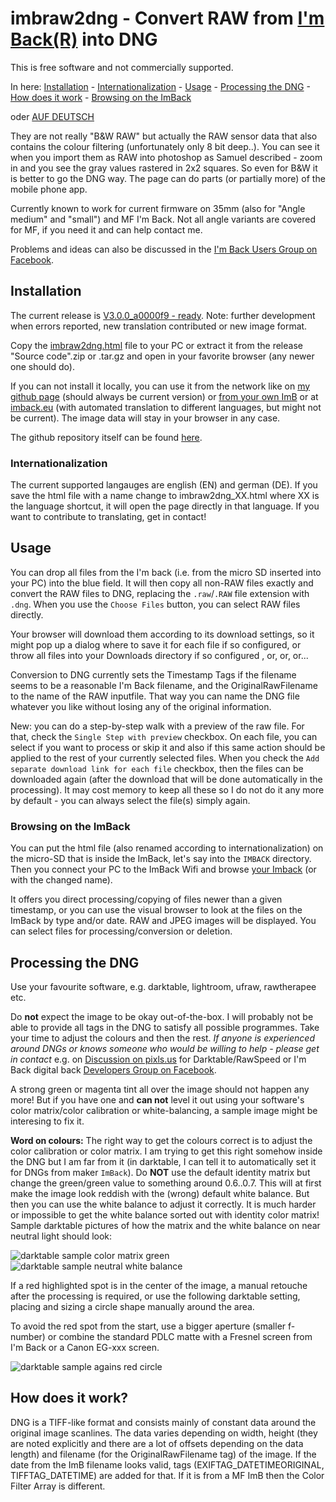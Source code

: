 # imbraw2dng - Convert RAW from [I'm Back(R)](https://imback.eu) into DNG

This is free software and not commercially supported.

In here: [Installation](#installation) - [Internationalization](#internationalization) - [Usage](#usage) - [Processing the DNG](#processing-the-dng) - [How does it work](#how-does-it-work) - [Browsing on the ImBack](#browsing-on-the-imback) 

oder [AUF DEUTSCH](https://shyrodgau.github.io/imbraw2dng/README_de)

They are not really "B&W RAW" but actually the RAW sensor data that also contains the colour filtering (unfortunately only 8 bit deep..). You can see it when you import them as RAW into photoshop as Samuel described - zoom in and you see the gray values rastered in 2x2 squares. So even for B&W it is better to go the DNG way. The page can do parts (or partially more) of the mobile phone app.

Currently known to work for current firmware on 35mm (also for "Angle medium" and "small") and MF I'm Back. Not all angle variants are covered for MF, if you need it and can help contact me.

Problems and ideas can also be discussed in the [I'm Back Users Group on Facebook](https://www.facebook.com/groups/1212628099691211).

## Installation

The current release is [V3.0.0_a0000f9 - ready](https://github.com/shyrodgau/imbraw2dng/releases/tag/V3.0.0_a0000f9). Note: further development when errors reported, new translation contributed or new image format.

Copy the [imbraw2dng.html](https://github.com/shyrodgau/imbraw2dng/raw/master/imbraw2dng.html) file to your PC or extract it from the release "Source code".zip or .tar.gz and open in your favorite browser (any newer one should do).

If you can not install it locally, you can use it from the network like on [my github page](https://shyrodgau.github.io/imbraw2dng/imbraw2dng.html) (should always be current version) or [from your own ImB](#browsing-on-the-imback) or at [imback.eu](https://imback.eu/home/im-back-raw-dng-converter-ib35/) (with automated translation to different languages, but might not be current). The image data will stay in your browser in any case.

The github repository itself can be found [here](https://github.com/shyrodgau/imbraw2dng).

### Internationalization

The current supported langauges are english (EN) and german (DE). If you save the html file with a name change to imbraw2dng_XX.html where XX is the language shortcut, it will open the page directly in that language. If you want to contribute to translating, get in contact!

## Usage

You can drop all files from the I'm back (i.e. from the micro SD inserted into your PC) into the blue field. It will then copy all non-RAW files exactly and convert the RAW files to DNG, replacing the `.raw`/`.RAW` file extension with `.dng`. When you use the `Choose Files` button, you can select RAW files directly. 

Your browser will download them according to its download settings, so it might pop up a dialog where to save it for each file if so configured, or throw all files into your Downloads directory if so configured , or, or, or...

Conversion to DNG currently sets the Timestamp Tags if the filename seems to be a reasonable I'm Back filename, and the OriginalRawFilename to the name of the RAW inputfile. That way you can name the DNG file whatever you like without losing any of the original information.

New: you can do a step-by-step walk with a preview of the raw file. For that, check the `Single Step with preview` checkbox. On each file, you can select if you want to process or skip it and also if this same action should be applied to the rest of your currently selected files. When you check the `Add separate download link for each file` checkbox, then the files can be downloaded again (after the download that will be done automatically in the processing). It may cost memory to keep all these so I do not do it any more by default - you can always select the file(s) simply again.

### Browsing on the ImBack

You can put the html file (also renamed according to internationalization) on the micro-SD that is inside the ImBack, let's say into the `IMBACK` directory. Then you connect your PC to the ImBack Wifi and browse [your Imback](http://192.168.1.254/IMBACK/imbraw2dng.html) (or with the changed name).

It offers you direct processing/copying of files newer than a given timestamp, or you can use the visual browser to look at the files on the ImBack by type and/or date. RAW and JPEG images will be displayed. You can select files for processing/conversion or deletion.

## Processing the DNG

Use your favourite software, e.g. darktable, lightroom, ufraw, rawtherapee etc.

Do **not** expect the image to be okay out-of-the-box. I will probably not be able to provide all tags in the DNG to satisfy all possible programmes. Take your time to adjust the colours and then the rest. *If anyone is experienced around DNGs or knows someone who would be willing to help - please get in contact* e.g. on [Discussion on pixls.us](https://discuss.pixls.us/t/converting-plain-raw-from-imback-to-dng/) for Darktable/RawSpeed or I'm Back digital back [Developers Group on Facebook](https://www.facebook.com/groups/2812057398929350).

A strong green or magenta tint all over the image should not happen any more! But if you have one and **can not** level it out using your software's color matrix/color calibration or white-balancing, a sample image might be interesing to fix it.

**Word on colours:** The right way to get the colours correct is to adjust the color calibration or color matrix. I am trying to get this right somehow inside the DNG but I am far from it (in darktable, I can tell it to automatically set it for DNGs from maker `ImBack`). Do **NOT** use the default identity matrix but change the green/green value to something around 0.6..0.7. This will at first make the image look reddish with the (wrong) default white balance. But then you can use the white balance to adjust it correctly. It is much harder or impossible to get the white balance sorted out with identity color matrix! Sample darktable pictures of how the matrix and the white balance on near neutral light should look:

![darktable sample color matrix green](https://shyrodgau.github.io/imbraw2dng/helpstuff/darktable_color_calib_ok.png "darktable sample color matrix green") 
![darktable sample neutral white balance  ](https://shyrodgau.github.io/imbraw2dng/helpstuff/darktable_neutral_white_balance.png "darktable sample neutral white balance")

If a red highlighted spot is in the center of the image, a manual retouche after the processing is required, or use the following darktable setting, placing and sizing a circle shape manually around the area.

To avoid the red spot from the start, use a bigger aperture (smaller f-number) or combine the standard PDLC matte with a Fresnel screen from I'm Back or a Canon EG-xxx screen.

![darktable sample agains red circle](https://shyrodgau.github.io/imbraw2dng/helpstuff/darktable_redcircle.png "darktable sample agains red circle")

## How does it work?

DNG is a TIFF-like format and consists mainly of constant data around the original image scanlines. The data varies depending on width, height (they are noted explicitly and there are a lot of offsets depending on the data length) and filename (for the OriginalRawFilename tag) of the image. If the date from the ImB filename looks valid, tags (EXIFTAG_DATETIMEORIGINAL, TIFFTAG_DATETIME) are added for that. If it is from a MF ImB then the Color Filter Array is different.
